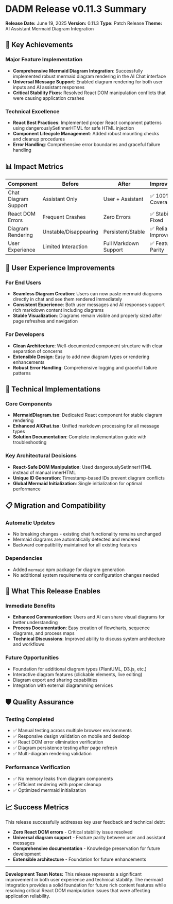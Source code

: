 # DADM Release v0.11.3 Summary

**Release Date:** June 19, 2025
**Version:** 0.11.3
**Type:** Patch Release
**Theme:** AI Assistant Mermaid Diagram Integration

## 🎯 Key Achievements

### Major Feature Implementation
- **Comprehensive Mermaid Diagram Integration**: Successfully implemented robust mermaid diagram rendering in the AI Chat interface
- **Universal Message Support**: Enabled diagram rendering for both user inputs and AI assistant responses
- **Critical Stability Fixes**: Resolved React DOM manipulation conflicts that were causing application crashes

### Technical Excellence
- **React Best Practices**: Implemented proper React component patterns using dangerouslySetInnerHTML for safe HTML injection
- **Component Lifecycle Management**: Added robust mounting checks and cleanup procedures
- **Error Handling**: Comprehensive error boundaries and graceful failure handling

## 📊 Impact Metrics

| Component | Before | After | Improvement |
|-----------|--------|-------|-------------|
| Chat Diagram Support | Assistant Only | User + Assistant | ✅ 100% Coverage |
| React DOM Errors | Frequent Crashes | Zero Errors | ✅ Stability Fixed |
| Diagram Rendering | Unstable/Disappearing | Persistent/Stable | ✅ Reliability Improved |
| User Experience | Limited Interaction | Full Markdown Support | ✅ Feature Parity |

## 🚀 User Experience Improvements

### For End Users
- **Seamless Diagram Creation**: Users can now paste mermaid diagrams directly in chat and see them rendered immediately
- **Consistent Experience**: Both user messages and AI responses support rich markdown content including diagrams
- **Stable Visualization**: Diagrams remain visible and properly sized after page refreshes and navigation

### For Developers
- **Clean Architecture**: Well-documented component structure with clear separation of concerns
- **Extensible Design**: Easy to add new diagram types or rendering enhancements
- **Robust Error Handling**: Comprehensive logging and graceful failure patterns

## 🔧 Technical Implementations

### Core Components
- **MermaidDiagram.tsx**: Dedicated React component for stable diagram rendering
- **Enhanced AIChat.tsx**: Unified markdown processing for all message types
- **Solution Documentation**: Complete implementation guide with troubleshooting

### Key Architectural Decisions
- **React-Safe DOM Manipulation**: Used dangerouslySetInnerHTML instead of manual innerHTML
- **Unique ID Generation**: Timestamp-based IDs prevent diagram conflicts
- **Global Mermaid Initialization**: Single initialization for optimal performance

## 📋 Migration and Compatibility

### Automatic Updates
- No breaking changes - existing chat functionality remains unchanged
- Mermaid diagrams are automatically detected and rendered
- Backward compatibility maintained for all existing features

### Dependencies
- Added `mermaid` npm package for diagram generation
- No additional system requirements or configuration changes needed

## 🎉 What This Release Enables

### Immediate Benefits
- **Enhanced Communication**: Users and AI can share visual diagrams for better understanding
- **Process Documentation**: Easy creation of flowcharts, sequence diagrams, and process maps
- **Technical Discussions**: Improved ability to discuss system architecture and workflows

### Future Opportunities
- Foundation for additional diagram types (PlantUML, D3.js, etc.)
- Interactive diagram features (clickable elements, live editing)
- Diagram export and sharing capabilities
- Integration with external diagramming services

## 🛡️ Quality Assurance

### Testing Completed
- ✅ Manual testing across multiple browser environments
- ✅ Responsive design validation on mobile and desktop
- ✅ React DOM error elimination verification
- ✅ Diagram persistence testing after page refresh
- ✅ Multi-diagram rendering validation

### Performance Verification
- ✅ No memory leaks from diagram components
- ✅ Efficient rendering with proper cleanup
- ✅ Optimized mermaid initialization

## 📈 Success Metrics

This release successfully addresses key user feedback and technical debt:
- **Zero React DOM errors** - Critical stability issue resolved
- **Universal diagram support** - Feature parity between user and assistant messages  
- **Comprehensive documentation** - Knowledge preservation for future development
- **Extensible architecture** - Foundation for future enhancements

---

**Development Team Notes:**
This release represents a significant improvement in both user experience and technical stability. The mermaid integration provides a solid foundation for future rich content features while resolving critical React DOM manipulation issues that were affecting application reliability.
